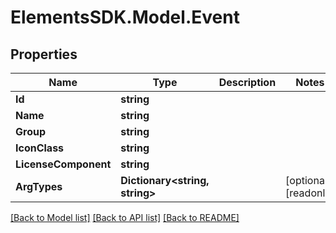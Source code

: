 # ElementsSDK.Model.Event

## Properties

Name | Type | Description | Notes
------------ | ------------- | ------------- | -------------
**Id** | **string** |  | 
**Name** | **string** |  | 
**Group** | **string** |  | 
**IconClass** | **string** |  | 
**LicenseComponent** | **string** |  | 
**ArgTypes** | **Dictionary&lt;string, string&gt;** |  | [optional] [readonly] 

[[Back to Model list]](../#documentation-for-models) [[Back to API list]](../#documentation-for-api-endpoints) [[Back to README]](../)

